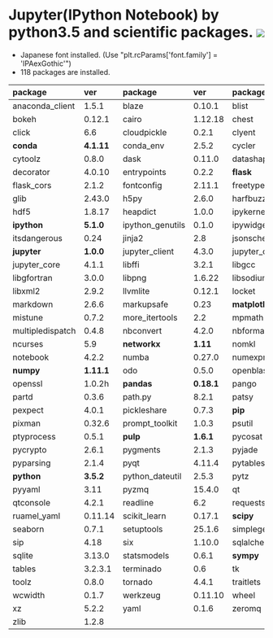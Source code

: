 Jupyter(IPython Notebook) by python3.5 and scientific packages. [![](https://badge.imagelayers.io/tsutomu7/jupyter:latest.svg)](https://imagelayers.io/?images=tsutomu7/jupyter:latest)
======

- Japanese font installed. (Use "plt.rcParams['font.family'] = 'IPAexGothic'")
- 118 packages are installed.

package|ver|package|ver|package|ver
:--|:--|:--|:--|:--|:--
anaconda_client|1.5.1|blaze|0.10.1|blist|1.3.6
bokeh|0.12.1|cairo|1.12.18|chest|0.2.3
click|6.6|cloudpickle|0.2.1|clyent|1.2.2
**conda**|**4.1.11**|conda_env|2.5.2|cycler|0.10.0
cytoolz|0.8.0|dask|0.11.0|datashape|0.5.2
decorator|4.0.10|entrypoints|0.2.2|**flask**|**0.11.1**
flask_cors|2.1.2|fontconfig|2.11.1|freetype|2.5.5
glib|2.43.0|h5py|2.6.0|harfbuzz|0.9.39
hdf5|1.8.17|heapdict|1.0.0|ipykernel|4.4.1
**ipython**|**5.1.0**|ipython_genutils|0.1.0|ipywidgets|4.1.1
itsdangerous|0.24|jinja2|2.8|jsonschema|2.5.1
**jupyter**|**1.0.0**|jupyter_client|4.3.0|jupyter_console|5.0.0
jupyter_core|4.1.1|libffi|3.2.1|libgcc|5.2.0
libgfortran|3.0.0|libpng|1.6.22|libsodium|1.0.10
libxml2|2.9.2|llvmlite|0.12.1|locket|0.2.0
markdown|2.6.6|markupsafe|0.23|**matplotlib**|**1.5.1**
mistune|0.7.2|more_itertools|2.2|mpmath|0.19
multipledispatch|0.4.8|nbconvert|4.2.0|nbformat|4.1.0
ncurses|5.9|**networkx**|**1.11**|nomkl|1.0
notebook|4.2.2|numba|0.27.0|numexpr|2.6.1
**numpy**|**1.11.1**|odo|0.5.0|openblas|0.2.14
openssl|1.0.2h|**pandas**|**0.18.1**|pango|1.39.0
partd|0.3.6|path.py|8.2.1|patsy|0.4.1
pexpect|4.0.1|pickleshare|0.7.3|**pip**|**8.1.2**
pixman|0.32.6|prompt_toolkit|1.0.3|psutil|4.3.0
ptyprocess|0.5.1|**pulp**|**1.6.1**|pycosat|0.6.1
pycrypto|2.6.1|pygments|2.1.3|pyjade|4.0.0
pyparsing|2.1.4|pyqt|4.11.4|pytables|3.2.3.1
**python**|**3.5.2**|python_dateutil|2.5.3|pytz|2016.6.1
pyyaml|3.11|pyzmq|15.4.0|qt|4.8.7
qtconsole|4.2.1|readline|6.2|requests|2.11.1
ruamel_yaml|0.11.14|scikit_learn|0.17.1|**scipy**|**0.18.0**
seaborn|0.7.1|setuptools|25.1.6|simplegeneric|0.8.1
sip|4.18|six|1.10.0|sqlalchemy|1.0.13
sqlite|3.13.0|statsmodels|0.6.1|**sympy**|**1.0**
tables|3.2.3.1|terminado|0.6|tk|8.5.18
toolz|0.8.0|tornado|4.4.1|traitlets|4.2.2
wcwidth|0.1.7|werkzeug|0.11.10|wheel|0.29.0
xz|5.2.2|yaml|0.1.6|zeromq|4.1.4
zlib|1.2.8|
